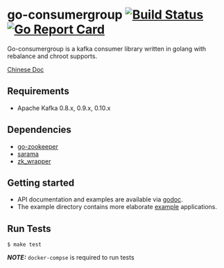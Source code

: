 # go-consumergroup [![Build Status](https://travis-ci.org/meitu/go-consumergroup.svg?branch=master)](https://travis-ci.org/meitu/go-consumergroup) [![Go Report Card](https://goreportcard.com/badge/github.com/meitu/go-consumergroup)](https://goreportcard.com/report/github.com/meitu/go-consumergroup)

Go-consumergroup is a kafka consumer library written in golang with rebalance and chroot supports.

[Chinese Doc](./README.zh-CN.md)

## Requirements
* Apache Kafka 0.8.x, 0.9.x, 0.10.x

## Dependencies
* [go-zookeeper](https://github.com/samuel/go-zookeeper)
* [sarama](https://github.com/Shopify/sarama)
* [zk_wrapper](https://github.com/meitu/zk_wrapper)

## Getting started 

* API documentation and examples are available via [godoc](https://godoc.org/github.com/meitu/go-consumergroup).
* The example directory contains more elaborate [example](example/example.go) applications.

## Run Tests

```shell
$ make test
```

***NOTE:*** `docker-compse` is required to run tests
